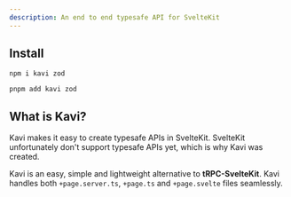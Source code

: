 ```yaml
---
description: An end to end typesafe API for SvelteKit
---
```


## Install
```
npm i kavi zod
```
```
pnpm add kavi zod
```

## What is Kavi?
Kavi makes it easy to create typesafe APIs in SvelteKit. SvelteKit unfortunately don't support typesafe APIs yet, which is why Kavi was created.

Kavi is an easy, simple and lightweight alternative to **tRPC-SvelteKit**. Kavi handles both `+page.server.ts`, `+page.ts` and `+page.svelte` files seamlessly.